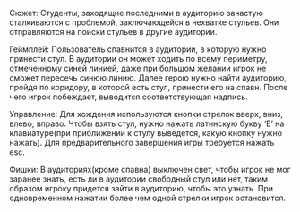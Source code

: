 Сюжет: Студенты, заходящие последними в аудиторию зачастую сталкиваются с проблемой, заключающейся в нехватке стульев. Они отправляются на поиски стульев в другие аудитории.

Геймплей: Пользователь спавнится в аудитории, в которую нужно принести стул. В аудитории он может ходить по всему периметру, отмеченному синей линией, даже при большом желании игрок не сможет пересечь синюю линию. Далее герою нужно найти аудиторию, пройдя по коридору, в которой есть стул, принести его на спавн. После чего игрок побеждает, выводится соответствующая надпись.

Управление: Для хождения используются кнопки стрелок вверх, вниз, влево, вправо. Чтобы взять стул, нужно нажать латинскую букву ‘E’ на клавиатуре(при приближении к стулу выведется, какую кнопку нужно нажать). Для предварительного завершения игры требуется нажать esc.

Фишки: В аудиториях(кроме спавна) выключен свет, чтобы игрок не мог заранее знать, есть ли в аудитории свободный стул или нет, таким образом игроку придется зайти в аудиторию, чтобы это узнать. При одновременном нажатии более чем одной стрелки игрок остановится.
